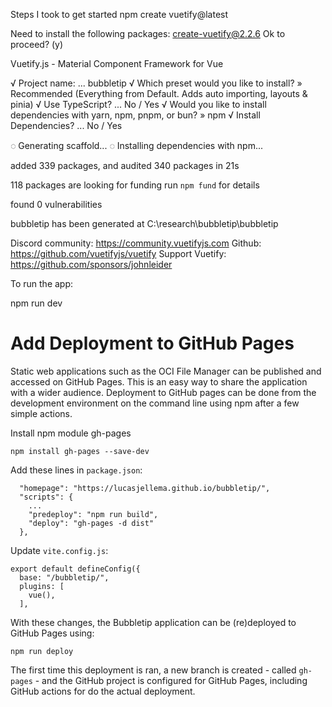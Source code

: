 Steps I took to get started
npm create vuetify@latest

Need to install the following packages:
  create-vuetify@2.2.6
Ok to proceed? (y)

Vuetify.js - Material Component Framework for Vue

√ Project name: ... bubbletip
√ Which preset would you like to install? » Recommended (Everything from Default. Adds auto importing, layouts & pinia)
√ Use TypeScript? ... No / Yes
√ Would you like to install dependencies with yarn, npm, pnpm, or bun? » npm
√ Install Dependencies? ... No / Yes

◌ Generating scaffold...
◌ Installing dependencies with npm...

added 339 packages, and audited 340 packages in 21s

118 packages are looking for funding
  run `npm fund` for details

found 0 vulnerabilities

bubbletip has been generated at C:\research\bubbletip\bubbletip

Discord community: https://community.vuetifyjs.com
Github: https://github.com/vuetifyjs/vuetify
Support Vuetify: https://github.com/sponsors/johnleider

To run the app:

npm run dev



# Add Deployment to GitHub Pages

Static web applications such as the OCI File Manager can be published and accessed on GitHub Pages. This is an easy way to share the application with a wider audience. Deployment to GitHub pages can be done from the development environment on the command line using npm after a few simple actions.

Install npm module gh-pages
```
npm install gh-pages --save-dev
```

Add these lines in `package.json`:
```
  "homepage": "https://lucasjellema.github.io/bubbletip/",
  "scripts": {
    ...
    "predeploy": "npm run build",
    "deploy": "gh-pages -d dist"
  },
```   

Update `vite.config.js`:
```
export default defineConfig({
  base: "/bubbletip/",
  plugins: [
    vue(),
  ],
```  
With these changes, the Bubbletip application can be (re)deployed to GitHub Pages using:
```
npm run deploy
```
The first time this deployment is ran, a new branch is created - called `gh-pages` - and the GitHub project is configured for GitHub Pages, including GitHub actions for do the actual deployment. 

